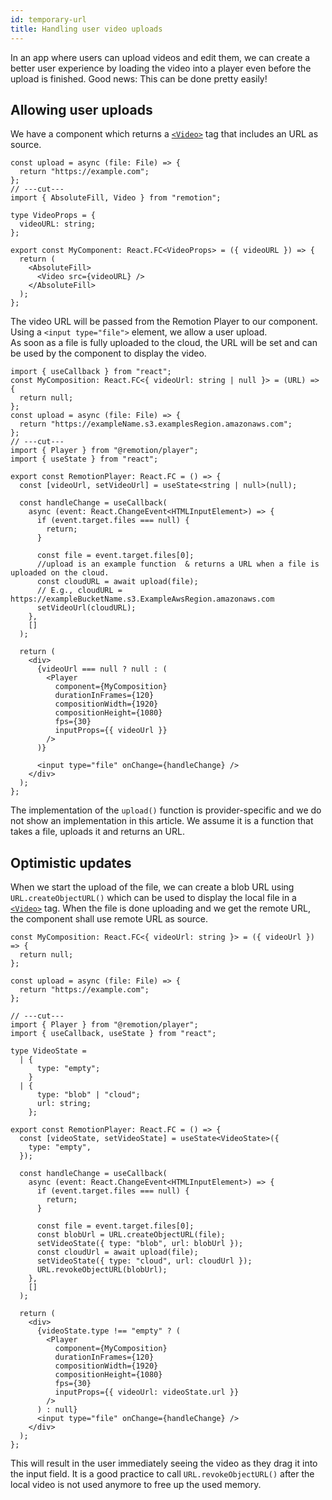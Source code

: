 ```yaml
---
id: temporary-url
title: Handling user video uploads
---
```


In an app where users can upload videos and edit them, we can create a better user experience by loading the video into a player even before the upload is finished. Good news: This can be done pretty easily!

## Allowing user uploads

We have a component which returns a [`<Video>`](/docs/video) tag that includes an URL as source.

```tsx twoslash title="MyComposition.tsx"
const upload = async (file: File) => {
  return "https://example.com";
};
// ---cut---
import { AbsoluteFill, Video } from "remotion";

type VideoProps = {
  videoURL: string;
};

export const MyComponent: React.FC<VideoProps> = ({ videoURL }) => {
  return (
    <AbsoluteFill>
      <Video src={videoURL} />
    </AbsoluteFill>
  );
};
```

The video URL will be passed from the Remotion Player to our component.  
Using a `<input type="file">` element, we allow a user upload.  
As soon as a file is fully uploaded to the cloud, the URL will be set and can be used by the component to display the video.

```tsx twoslash title="App.tsx"
import { useCallback } from "react";
const MyComposition: React.FC<{ videoUrl: string | null }> = (URL) => {
  return null;
};
const upload = async (file: File) => {
  return "https://exampleName.s3.examplesRegion.amazonaws.com";
};
// ---cut---
import { Player } from "@remotion/player";
import { useState } from "react";

export const RemotionPlayer: React.FC = () => {
  const [videoUrl, setVideoUrl] = useState<string | null>(null);

  const handleChange = useCallback(
    async (event: React.ChangeEvent<HTMLInputElement>) => {
      if (event.target.files === null) {
        return;
      }

      const file = event.target.files[0];
      //upload is an example function  & returns a URL when a file is uploaded on the cloud.
      const cloudURL = await upload(file);
      // E.g., cloudURL = https://exampleBucketName.s3.ExampleAwsRegion.amazonaws.com
      setVideoUrl(cloudURL);
    },
    []
  );

  return (
    <div>
      {videoUrl === null ? null : (
        <Player
          component={MyComposition}
          durationInFrames={120}
          compositionWidth={1920}
          compositionHeight={1080}
          fps={30}
          inputProps={{ videoUrl }}
        />
      )}

      <input type="file" onChange={handleChange} />
    </div>
  );
};
```

The implementation of the `upload()` function is provider-specific and we do not show an implementation in this article. We assume it is a function that takes a file, uploads it and returns an URL.

## Optimistic updates

When we start the upload of the file, we can create a blob URL using `URL.createObjectURL()` which can be used to display the local file in a [`<Video>`](/docs/video) tag. When the file is done uploading and we get the remote URL, the component shall use remote URL as source.

```tsx twoslash title="App.tsx"
const MyComposition: React.FC<{ videoUrl: string }> = ({ videoUrl }) => {
  return null;
};

const upload = async (file: File) => {
  return "https://example.com";
};

// ---cut---
import { Player } from "@remotion/player";
import { useCallback, useState } from "react";

type VideoState =
  | {
      type: "empty";
    }
  | {
      type: "blob" | "cloud";
      url: string;
    };

export const RemotionPlayer: React.FC = () => {
  const [videoState, setVideoState] = useState<VideoState>({
    type: "empty",
  });

  const handleChange = useCallback(
    async (event: React.ChangeEvent<HTMLInputElement>) => {
      if (event.target.files === null) {
        return;
      }

      const file = event.target.files[0];
      const blobUrl = URL.createObjectURL(file);
      setVideoState({ type: "blob", url: blobUrl });
      const cloudUrl = await upload(file);
      setVideoState({ type: "cloud", url: cloudUrl });
      URL.revokeObjectURL(blobUrl);
    },
    []
  );

  return (
    <div>
      {videoState.type !== "empty" ? (
        <Player
          component={MyComposition}
          durationInFrames={120}
          compositionWidth={1920}
          compositionHeight={1080}
          fps={30}
          inputProps={{ videoUrl: videoState.url }}
        />
      ) : null}
      <input type="file" onChange={handleChange} />
    </div>
  );
};
```

This will result in the user immediately seeing the video as they drag it into the input field. It is a good practice to call `URL.revokeObjectURL()` after the local video is not used anymore to free up the used memory.

